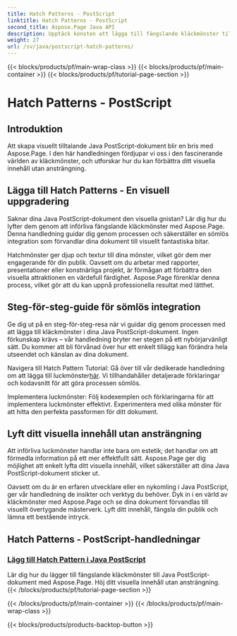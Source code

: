 ```yaml
---
title: Hatch Patterns - PostScript
linktitle: Hatch Patterns - PostScript
second_title: Aspose.Page Java API
description: Upptäck konsten att lägga till fängslande kläckmönster till Java PostScript-dokument med Aspose.Page. Höj visuellt innehåll utan ansträngning för en fantastisk produktion.
weight: 27
url: /sv/java/postscript-hatch-patterns/
---
```


{{< blocks/products/pf/main-wrap-class >}}
{{< blocks/products/pf/main-container >}}
{{< blocks/products/pf/tutorial-page-section >}}

# Hatch Patterns - PostScript

## Introduktion

Att skapa visuellt tilltalande Java PostScript-dokument blir en bris med Aspose.Page. I den här handledningen fördjupar vi oss i den fascinerande världen av kläckmönster, och utforskar hur du kan förbättra ditt visuella innehåll utan ansträngning.

## Lägga till Hatch Patterns - En visuell uppgradering
Saknar dina Java PostScript-dokument den visuella gnistan? Lär dig hur du lyfter dem genom att införliva fängslande kläckmönster med Aspose.Page. Denna handledning guidar dig genom processen och säkerställer en sömlös integration som förvandlar dina dokument till visuellt fantastiska bitar.

Hatchmönster ger djup och textur till dina mönster, vilket gör dem mer engagerande för din publik. Oavsett om du arbetar med rapporter, presentationer eller konstnärliga projekt, är förmågan att förbättra den visuella attraktionen en värdefull färdighet. Aspose.Page förenklar denna process, vilket gör att du kan uppnå professionella resultat med lätthet.

## Steg-för-steg-guide för sömlös integration
Ge dig ut på en steg-för-steg-resa när vi guidar dig genom processen med att lägga till kläckmönster i dina Java PostScript-dokument. Ingen förkunskap krävs – vår handledning bryter ner stegen på ett nybörjarvänligt sätt. Du kommer att bli förvånad över hur ett enkelt tillägg kan förändra hela utseendet och känslan av dina dokument.

Navigera till Hatch Pattern Tutorial: Gå över till vår dedikerade handledning om att lägga till luckmönster[här](./add-hatch-pattern/). Vi tillhandahåller detaljerade förklaringar och kodavsnitt för att göra processen sömlös.

Implementera luckmönster: Följ kodexemplen och förklaringarna för att implementera luckmönster effektivt. Experimentera med olika mönster för att hitta den perfekta passformen för ditt dokument.

## Lyft ditt visuella innehåll utan ansträngning
Att införliva luckmönster handlar inte bara om estetik; det handlar om att förmedla information på ett mer effektfullt sätt. Aspose.Page ger dig möjlighet att enkelt lyfta ditt visuella innehåll, vilket säkerställer att dina Java PostScript-dokument sticker ut.

Oavsett om du är en erfaren utvecklare eller en nykomling i Java PostScript, ger vår handledning de insikter och verktyg du behöver. Dyk in i en värld av kläckmönster med Aspose.Page och se dina dokument förvandlas till visuellt övertygande mästerverk. Lyft ditt innehåll, fängsla din publik och lämna ett bestående intryck.
## Hatch Patterns - PostScript-handledningar
### [Lägg till Hatch Pattern i Java PostScript](./add-hatch-pattern/)
Lär dig hur du lägger till fängslande kläckmönster till Java PostScript-dokument med Aspose.Page. Höj ditt visuella innehåll utan ansträngning.
{{< /blocks/products/pf/tutorial-page-section >}}

{{< /blocks/products/pf/main-container >}}
{{< /blocks/products/pf/main-wrap-class >}}

{{< blocks/products/products-backtop-button >}}
